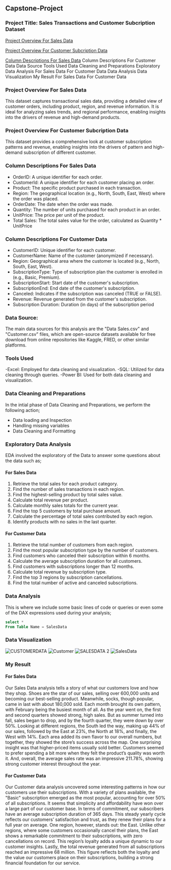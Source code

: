 ## Capstone-Project

### Project Title: Sales Transactions and Customer Subcription Dataset
[Project Overview For Sales Data](#project-overview-for-sales-data)

[Project Overview For Customer Subcription Data](#project-overview-for-customer-subcription-data) 

[Column Descriptions For Sales Data](#column-descriptions-for-sales-data)
Column Descriptions For Customer Data
Data Source
Tools Used 
Data Cleaning and Preparations 
Exploratory Data Analysis 
For Sales Data 
For Customer Data
Data Analysis 
Data Visualization 
My Result 
For Sales Data 
For Customer Data

### Project Overview For Sales Data 

This dataset captures transactional sales data, providing a detailed view of customer orders, including product, region, and revenue information. It is ideal for analyzing sales trends, and regional performance, enabling insights into the drivers of revenue and high-demand products.

### Project Overview For Customer Subcription Data 

This dataset provides a comprehensive look at customer subscription patterns and revenue, enabling insights into the drivers of pattern and high-demand subscription of different customer.

### Column Descriptions For Sales Data
-	OrderID: A unique identifier for each order.
-	CustomerId: A unique identifier for each customer placing an order.
-	Product: The specific product purchased in each transaction.
-	Region: The geographical location (e.g., North, South, East, West) where the order was placed.
-	OrderDate: The date when the order was made.
-	Quantity: The number of units purchased for each product in an order.
-	UnitPrice: The price per unit of the product.
-	Total Sales: The total sales value for the order, calculated as Quantity * UnitPrice

### Column Descriptions For Customer Data

-	CustomerID: Unique identifier for each customer.
-	CustomerName: Name of the customer (anonymized if necessary).
-	Region: Geographical area where the customer is located (e.g., North, South, East, West).
-	SubscriptionType: Type of subscription plan the customer is enrolled in (e.g., Basic, Premium).
-	SubscriptionStart: Start date of the customer's subscription.
-	SubscriptionEnd: End date of the customer's subscription.
-	Canceled: Indicates if the subscription was canceled (TRUE or FALSE).
-	Revenue: Revenue generated from the customer's subscription.
-	Subscription Duration: Duration (in days) of the subscription period

### Data Source:  
The main data sources for this analysis are the "Data Sales.csv" and "Customer.csv" files, which are open-source datasets available for free download from online repositories like Kaggle, FRED, or other similar platforms.

### Tools Used 
-Excel: Employed for data cleaning and visualization.
-SQL: Utilized for data cleaning through queries.
-Power BI: Used for both data cleaning and visualization.

### Data Cleaning and Preparations 
In the intial phase of Data Cleaning and Preparations, we perform the following action;
- Data loading and Inspection
- Handling missing variables
- Data Cleaning and Formatting 

### Exploratory Data Analysis 
EDA involved the exploratory of the Data to answer some questions about the data such as;

#### For Sales Data 
1. Retrieve the total sales for each product category.
2. Find the number of sales transactions in each region.
3. Find the highest-selling product by total sales value.
4. Calculate total revenue per product.
5. Calculate monthly sales totals for the current year.
6. Find the top 5 customers by total purchase amount.
7. Calculate the percentage of total sales contributed by each region.
8. Identify products with no sales in the last quarter.

#### For Customer Data
1. Retrieve the total number of customers from each region.
2. Find the most popular subscription type by the number of customers.
3. Find customers who canceled their subscription within 6 months.
4. Calculate the average subscription duration for all customers.
5. Find customers with subscriptions longer than 12 months.
6. Calculate total revenue by subscription type.
7. Find the top 3 regions by subscription cancellations.
8. Find the total number of active and canceled subscriptions.

### Data Analysis 
This is where we include some basic lines of code or queries or even some of the DAX expressions used during your analysis; 

```SQL
select *
From Table Name = SalesData
```

### Data Visualization 
![CUSTOMERDATA](https://github.com/user-attachments/assets/84701449-3259-4857-a591-28a6eca8e714)
![Customer](https://github.com/user-attachments/assets/93f2ccf8-ca54-4906-80b2-6f06f9b4cb90)
![SALESDATA 2](https://github.com/user-attachments/assets/2d55261c-d44f-441d-bff7-b61f213f6566)
![SalesData](https://github.com/user-attachments/assets/334d53ac-db4a-4b6f-b233-b3db2cb00a81)

### My Result 
#### For Sales Data 
Our Sales Data analysis tells a story of what our customers love and how they shop. Shoes are the star of our sales, selling over 600,000 units and becoming our best-selling product. Meanwhile, socks, though popular, came in last with about 180,000 sold.
Each month brought its own pattern, with February being the busiest month of all. As the year went on, the first and second quarters showed strong, high sales. But as summer turned into fall, sales began to drop, and by the fourth quarter, they were down by over 50%.
Looking at different regions, the South led the way, making up 44% of our sales, followed by the East at 23%, the North at 18%, and finally, the West with 14%. Each area added its own flavor to our overall numbers, but together, they showed the store’s success across the map.
One surprising insight was that higher-priced items usually sold better. Customers seemed to prefer spending a bit more when they felt the product’s quality was worth it. And, overall, the average sales rate was an impressive 211.78%, showing strong customer interest throughout the year.

#### For Customer Data
Our Customer data analysis uncovered some interesting patterns in how our customers use their subscriptions. With a variety of plans available, the "Basic" subscription emerged as the most popular, accounting for over 50% of all subscriptions. It seems that simplicity and affordability have won over a large part of our customer base.
In terms of commitment, our subscribers have an average subscription duration of 365 days. This steady yearly cycle reflects our customers’ satisfaction and trust, as they renew their plans for a full year on average.
One region, however, stands out: the East. Unlike other regions, where some customers occasionally cancel their plans, the East shows a remarkable commitment to their subscriptions, with zero cancellations on record. This region’s loyalty adds a unique dynamic to our customer insights.
Lastly, the total revenue generated from all subscriptions reached an impressive 68 million. This figure reflects both the loyalty and the value our customers place on their subscriptions, building a strong financial foundation for our service.


